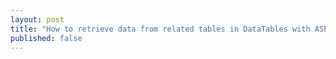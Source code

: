 ```yaml
---
layout: post
title: "How to retrieve data from related tables in DataTables with ASP.NET MVC Core 3.1"
published: false
---
```


